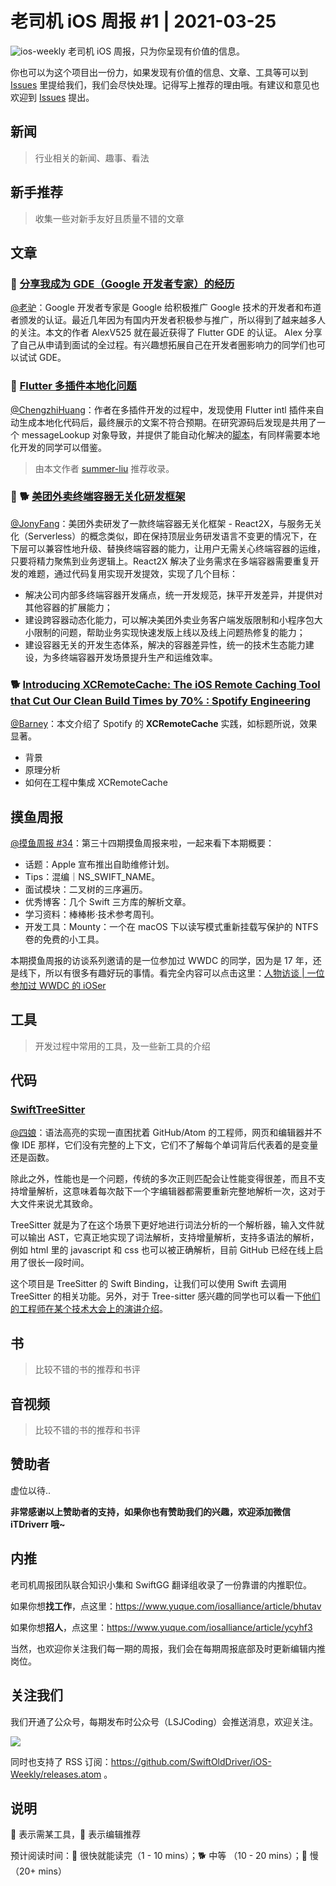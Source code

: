 # 老司机 iOS 周报 #1 | 2021-03-25

![ios-weekly](https://github.com/SwiftOldDriver/iOS-Weekly/blob/master/assets/ios-weekly.png?raw=true)
老司机 iOS 周报，只为你呈现有价值的信息。

你也可以为这个项目出一份力，如果发现有价值的信息、文章、工具等可以到 [Issues](https://github.com/SwiftOldDriver/iOS-Weekly/issues) 里提给我们，我们会尽快处理。记得写上推荐的理由哦。有建议和意见也欢迎到 [Issues](https://github.com/SwiftOldDriver/iOS-Weekly/issues) 提出。

## 新闻

> 行业相关的新闻、趣事、看法

## 新手推荐

> 收集一些对新手友好且质量不错的文章

## 文章

### 🐎 [分享我成为 GDE（Google 开发者专家）的经历](https://mp.weixin.qq.com/s/14TpW7-EqZ_6XO1vYRnhiQ)

[@老驴](https://weibo.com/u/6090610445)：Google 开发者专家是 Google 给积极推广 Google 技术的开发者和布道者颁发的认证。最近几年因为有国内开发者积极参与推广，所以得到了越来越多人的关注。本文的作者 AlexV525 就在最近获得了 Flutter GDE 的认证。 Alex 分享了自己从申请到面试的全过程。有兴趣想拓展自己在开发者圈影响力的同学们也可以试试 GDE。

### 🐎 [Flutter 多插件本地化问题](https://mp.weixin.qq.com/s?__biz=Mzg4MjU2Mzc1MQ==&mid=2247486934&idx=1&sn=b1f809e93ffcf0ab051b0862c1f8eb03&chksm=cf55821ef8220b085333ffc8622f17cdec599bf53c0b95cfe1a50f901b85d778316a1feb7e39&token=290590453&lang=zh_CN#rd)

[@ChengzhiHuang](https://github.com/ChengzhiHuang)：作者在多插件开发的过程中，发现使用 Flutter intl 插件来自动生成本地化代码后，最终展示的文案不符合预期。在研究源码后发现是共用了一个 messageLookup 对象导致，并提供了能自动化解决的[脚本](https://github.com/silan-liu/flutter_app_localization/blob/main/scripts/intl.rb)，有同样需要本地化开发的同学可以借鉴。

> 由本文作者 [summer-liu](https://https://github.com/silan-liu) 推荐收录。

### 🌟 🐕 [美团外卖终端容器无关化研发框架](https://tech.meituan.com/2021/11/11/meituan-waimai-containerless-framework.html)

[@JonyFang](https://github.com/JonyFang)：美团外卖研发了一款终端容器无关化框架 - React2X，与服务无关化（Serverless）的概念类似，即在保持顶层业务研发语言不变更的情况下，在下层可以兼容性地升级、替换终端容器的能力，让用户无需关心终端容器的运维，只要将精力聚焦到业务逻辑上。React2X 解决了业务需求在多端容器需要重复开发的难题，通过代码复用实现开发提效，实现了几个目标：

- 解决公司内部多终端容器开发痛点，统一开发规范，抹平开发差异，并提供对其他容器的扩展能力；
- 建设跨容器动态化能力，可以解决美团外卖业务客户端发版限制和小程序包大小限制的问题，帮助业务实现快速发版上线以及线上问题热修复的能力；
- 建设容器无关的开发生态体系，解决的容器差异性，统一的技术生态能力建设，为多终端容器开发场景提升生产和运维效率。

### 🐕 [Introducing XCRemoteCache: The iOS Remote Caching Tool that Cut Our Clean Build Times by 70% : Spotify Engineering](https://engineering.atspotify.com/2021/11/16/introducing-xcremotecache-the-ios-remote-caching-tool-that-cut-our-clean-build-times-by-70/)

[@Barney](https://github.com/BarneyZhaoooo)：本文介绍了 Spotify 的 **XCRemoteCache** 实践，如标题所说，效果显著。

- 背景
- 原理分析
- 如何在工程中集成  XCRemoteCache

## 摸鱼周报

[@摸鱼周报 #34](https://mp.weixin.qq.com/s/P0HjLDCIM3T-hAgQFjO1mg)：第三十四期摸鱼周报来啦，一起来看下本期概要：

* 话题：Apple 宣布推出自助维修计划。
* Tips：混编｜NS_SWIFT_NAME。
* 面试模块：二叉树的三序遍历。
* 优秀博客：几个 Swift 三方库的解析文章。
* 学习资料：棒棒彬·技术参考周刊。
* 开发工具：Mounty：一个在 macOS 下以读写模式重新挂载写保护的 NTFS 卷的免费的小工具。

本期摸鱼周报的访谈系列邀请的是一位参加过 WWDC 的同学，因为是 17 年，还是线下，所以有很多有趣好玩的事情。看完全内容可以点击这里：[人物访谈 | 一位参加过 WWDC 的 iOSer](https://mp.weixin.qq.com/s/5Z8n2bFPbZlG3R0MgqdGDQ)

## 工具

> 开发过程中常用的工具，及一些新工具的介绍

## 代码

### [SwiftTreeSitter](https://github.com/ChimeHQ/SwiftTreeSitter)

[@四娘](https://kemchenj.github.io)：语法高亮的实现一直困扰着 GitHub/Atom 的工程师，网页和编辑器并不像 IDE 那样，它们没有完整的上下文，它们不了解每个单词背后代表着的是变量还是函数。

除此之外，性能也是一个问题，传统的多次正则匹配会让性能变得很差，而且不支持增量解析，这意味着每次敲下一个字编辑器都需要重新完整地解析一次，这对于大文件来说尤其致命。

TreeSitter 就是为了在这个场景下更好地进行词法分析的一个解析器，输入文件就可以输出 AST，它真正地实现了词法解析，支持增量解析，支持多语法的解析，例如 html 里的 javascript 和 css 也可以被正确解析，目前 GitHub 已经在线上启用了很长一段时间。

这个项目是 TreeSitter 的 Swift Binding，让我们可以使用 Swift 去调用 TreeSitter 的相关功能。另外，对于 Tree-sitter 感兴趣的同学也可以看一下[他们的工程师在某个技术大会上的演讲介绍](https://www.youtube.com/watch?v=Jes3bD6P0To)。

## 书

> 比较不错的书的推荐和书评

## 音视频

> 比较不错的书的推荐和书评

## 赞助者

虚位以待..

**非常感谢以上赞助者的支持，如果你也有赞助我们的兴趣，欢迎添加微信 iTDriverr 哦~**

## 内推

老司机周报团队联合知识小集和 SwiftGG 翻译组收录了一份靠谱的内推职位。

如果你想**找工作**，点这里：https://www.yuque.com/iosalliance/article/bhutav

如果你想**招人**，点这里：https://www.yuque.com/iosalliance/article/ycyhf3

当然，也欢迎你关注我们每一期的周报，我们会在每期周报底部及时更新编辑内推岗位。

## 关注我们

我们开通了公众号，每期发布时公众号（LSJCoding）会推送消息，欢迎关注。

![](https://github.com/SwiftOldDriver/iOS-Weekly/blob/master/assets/qrcode_for_wechat.jpg?raw=true)

同时也支持了 RSS 订阅：https://github.com/SwiftOldDriver/iOS-Weekly/releases.atom 。

## 说明

🚧 表示需某工具，🌟 表示编辑推荐

预计阅读时间：🐎 很快就能读完（1 - 10 mins）；🐕 中等 （10 - 20 mins）；🐢 慢（20+ mins）
